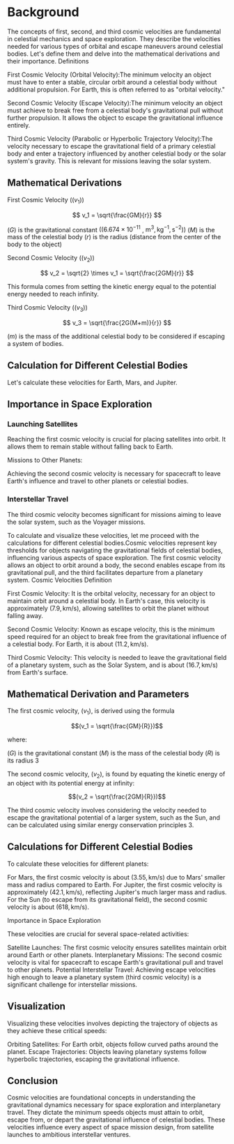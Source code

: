 # Background

The concepts of first, second, and third cosmic velocities are fundamental in celestial mechanics and space exploration. They describe the velocities needed for various types of orbital and escape maneuvers around celestial bodies. Let's define them and delve into the mathematical derivations and their importance.
Definitions

First Cosmic Velocity (Orbital Velocity):The minimum velocity an object must have to enter a stable, circular orbit around a celestial body without additional propulsion. For Earth, this is often referred to as "orbital velocity."

Second Cosmic Velocity (Escape Velocity):The minimum velocity an object must achieve to break free from a celestial body's gravitational pull without further propulsion. It allows the object to escape the gravitational influence entirely.

Third Cosmic Velocity (Parabolic or Hyperbolic Trajectory Velocity):The velocity necessary to escape the gravitational field of a primary celestial body and enter a trajectory influenced by another celestial body or the solar system's gravity. This is relevant for missions leaving the solar system.

## Mathematical Derivations

First Cosmic Velocity $((v_1))$

$$ v_1 = \sqrt{\frac{GM}{r}} $$

$(G)$ is the gravitational constant $((6.674 \times 10^{-11}$ , $\text{m}^3,\text{kg}^{-1},\text{s}^{-2}))$
$(M)$ is the mass of the celestial body
$(r)$ is the radius (distance from the center of the body to the object)

Second Cosmic Velocity $((v_2))$

$$ v_2 = \sqrt{2} \times v_1 = \sqrt{\frac{2GM}{r}} $$

This formula comes from setting the kinetic energy equal to the potential energy needed to reach infinity.

Third Cosmic Velocity $((v_3))$

$$ v_3 = \sqrt{\frac{2G(M+m)}{r}} $$

$(m)$ is the mass of the additional celestial body to be considered if escaping a system of bodies.

## Calculation for Different Celestial Bodies

Let's calculate these velocities for Earth, Mars, and Jupiter.

## Importance in Space Exploration

### Launching Satellites

Reaching the first cosmic velocity is crucial for placing satellites into orbit. It allows them to remain stable without falling back to Earth.

Missions to Other Planets:  

Achieving the second cosmic velocity is necessary for spacecraft to leave Earth's influence and travel to other planets or celestial bodies.

### Interstellar Travel  

The third cosmic velocity becomes significant for missions aiming to leave the solar system, such as the Voyager missions.

To calculate and visualize these velocities, let me proceed with the calculations for different celestial bodies.Cosmic velocities represent key thresholds for objects navigating the gravitational fields of celestial bodies, influencing various aspects of space exploration. The first cosmic velocity allows an object to orbit around a body, the second enables escape from its gravitational pull, and the third facilitates departure from a planetary system.
Cosmic Velocities Definition

First Cosmic Velocity: It is the orbital velocity, necessary for an object to maintain orbit around a celestial body. In Earth's case, this velocity is approximately $(7.9 , \text{km/s})$, allowing satellites to orbit the planet without falling away.

Second Cosmic Velocity: Known as escape velocity, this is the minimum speed required for an object to break free from the gravitational influence of a celestial body. For Earth, it is about $(11.2 , \text{km/s})$.

Third Cosmic Velocity: This velocity is needed to leave the gravitational field of a planetary system, such as the Solar System, and is about $(16.7 , \text{km/s})$ from Earth's surface.

## Mathematical Derivation and Parameters

The first cosmic velocity, $(v_1)$, is derived using the formula 

$$(v_1 = \sqrt{\frac{GM}{R}})$$

where:

$(G)$ is the gravitational constant
$(M)$ is the mass of the celestial body
$(R)$ is its radius 3

The second cosmic velocity, $(v_2)$, is found by equating the kinetic energy of an object with its potential energy at infinity: 

$$(v_2 = \sqrt{\frac{2GM}{R}})$$

The third cosmic velocity involves considering the velocity needed to escape the gravitational potential of a larger system, such as the Sun, and can be calculated using similar energy conservation principles 3.

## Calculations for Different Celestial Bodies

To calculate these velocities for different planets:

For Mars, the first cosmic velocity is about $(3.55 , \text{km/s})$ due to Mars' smaller mass and radius compared to Earth.
For Jupiter, the first cosmic velocity is approximately $(42.1 , \text{km/s})$, reflecting Jupiter's much larger mass and radius.
For the Sun (to escape from its gravitational field), the second cosmic velocity is about $(618 , \text{km/s})$.

Importance in Space Exploration

These velocities are crucial for several space-related activities:

Satellite Launches: The first cosmic velocity ensures satellites maintain orbit around Earth or other planets.
Interplanetary Missions: The second cosmic velocity is vital for spacecraft to escape Earth's gravitational pull and travel to other planets.
Potential Interstellar Travel: Achieving escape velocities high enough to leave a planetary system (third cosmic velocity) is a significant challenge for interstellar missions.

## Visualization

Visualizing these velocities involves depicting the trajectory of objects as they achieve these critical speeds:

Orbiting Satellites: For Earth orbit, objects follow curved paths around the planet.
Escape Trajectories: Objects leaving planetary systems follow hyperbolic trajectories, escaping the gravitational influence.

## Conclusion

Cosmic velocities are foundational concepts in understanding the gravitational dynamics necessary for space exploration and interplanetary travel. They dictate the minimum speeds objects must attain to orbit, escape from, or depart the gravitational influence of celestial bodies. These velocities influence every aspect of space mission design, from satellite launches to ambitious interstellar ventures.
